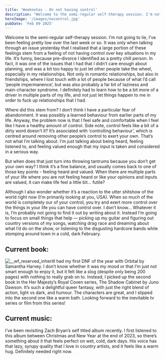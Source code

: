 ```yaml
---
title: 'Weeknotes - On not having control'
description: "Welcome to the semi-regular self-therapy session. I'm not going to lie, I've been feeling pretty low over the last week or so."
heroImage: '/images/nocontrol.jpg'
pubDate: 'Feb 09 2025'
---
```


Welcome to the semi-regular self-therapy session. I’m not going to lie, I’ve been feeling pretty low over the last week or so. It was only when talking through an issue yesterday that I realised that a large portion of these feelings stem from a feeling of not having control over key situations in my life. It’s funny, because pre-divorce I identified as a pretty chill person. In fact, it was one of the issues that I had that I didn’t care enough about planning, and was a bit too happy to just let other people take the wheel, especially in my relationships. Not only in romantic relationships, but also in friendships, where I lost touch with a lot of people because of what I’d call ‘people impermanence’, but was also probably a far bit of laziness and main-character syndrome. I definitely had to learn how to be a bit more of a driver in multiple parts of my life, and not just let things happen to me in order to fuck up relationships that I had.

Where did this stem from? I don’t think I have a particular fear of abandonment. It was possibly a learned behaviour from earlier parts of my life. Anyway, the problem now is that I feel safe and comfortable when I feel like I have a healthy amount of control. Side note, control feels like a bit of a dirty word doesn’t it? It’s associated with ‘controlling behaviour’, which is centred around removing other people’s control to exert your own. That’s not what I’m talking about. I’m just talking about being heard, feeling listened to, and feeling valued enough that my input is taken and considered in a serious way.

But when does that just turn into throwing tantrums because you don’t get your own way? I think it’s a fine balance, and usually comes back to one of those key points - feeling heard and valued. When there are multiple parts of your life where you are not feeling heard or like your opinions and inputs are valued, it can make life feel a little bit… futile?

Although I also wonder whether it’s a reaction to the utter shitshow of the world right now (I’m primarily looking at you, USA). When so much of the world is completely our of your control, you try and exert more control over the things in your life you can have control over. I don’t know… Whatever it is, I’m probably not going to find it out by writing about it. Instead I’m going to focus on small things that help — picking up my guitar and figuring out country versions of my songs, watching drag race and dreaming about what I’d do on the show, or listening to the disgusting hardcore bands while stomping around town in a cold, dark February.

## Current book:

![__wf_reserved_inherit](https://cdn.prod.website-files.com/5ff33cee2af33d0177d82c9f/67a87a08c12ea7086361035b_shadow-cabinet.jpg)I had my first DNF of the year with Orbital by Samantha Harvey. I don’t know whether it was my mood or that I’m just not smart enough to enjoy it, but it felt like a slog (despite only being 200 pages) with nothing to really grab on to. Instead, I picked up the second book in the Her Majesty’s Royal Coven series, The Shadow Cabinet by Juno Dawson. It’s such a delightful queer fantasy, with just the right blend of action, light vs dark, and humour. The characters are great, and I slipped into the second one like a warm bath. Looking forward to the inevitable tv series or film from this series!

## Current music:

I’ve been revisiting Zach Bryan’s self titled album recently. I first listened to this album between Christmas and New Year at the end of 2023, so there’s something about it that feels perfect on wet, cold, dark days. His voice has that lazy, syrupy quality that I love in country artists, and it feels like a warm hug. Definitely needed right now.
